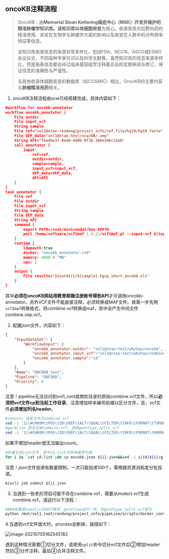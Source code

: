 ## oncoKB注释流程

>OncoKB：由**Memorial Sloan Kettering癌症中心（MSK）**开发并维护的精准肿瘤学知识库。该知识库以**体细胞突变**为核心，收录突变对应靶向药的精准使用、突变在生物学与肿瘤学方面的影响以及突变在人群中的分布频率特征等信息。
>
>该知识库收录信息的来源非常多样化，包括FDA、NCCN、ASCO或ESMO会议论文、不同癌种专家共识以及科学文献等。虽然知识库的信息来源多样化，但是每条信息都会经过临床基因组学注释委员会的定期审阅与修订，保证信息的准确性与严谨性。
>
>与其他收录体细胞突变的数据库（如COSMIC）相比，OncoKB的主要内容与**肿瘤精准用药**相关。

1. oncoKB注释流程由xcw已经搭建完成，具体内容如下：

```json
#workflow for oncokb-annotator 
workflow oncokb_annotator {
    File outdir
    File input_vcf
    String sample
    File ref="vol1@xtao:rendong/project_info/ref_file/hg19/hg19.fasta"
    File VEP_data="vol1@xtao:test/xcw/DB/.vep"
    String API="fbedbe37-0e48-4d0b-8f3b-386e306c11e8"
    call annotator {
        input:
            ref=ref,
            outdir=outdir,
            sample=sample,
            input_vcf=input_vcf,
            VEP_data=VEP_data,
            API=API
    }
}
task annotator {
    File ref
    File outdir
    File input_vcf
    String sample
    File VEP_data
    String API
    command {
        export PATH=/root/miniconda3/bin:$PATH
        perl /home/software/vcf2maf-1.6.21/vcf2maf.pl --input-vcf ${input_vcf} --output-maf ${outdir}/${sample}.maf --vep-path /root/miniconda3/bin --vep-data ${VEP_data} --ref-fasta ${ref} --species homo_sapiens --vep-overwrite && python2 /home/software/oncokb-annotator-3.0.0/MafAnnotator.py -i ${outdir}/${sample}.maf -o ${outdir}/${sample}.hgsp_short.oncokb.xls -b ${API} -q hgvsp_short 
    }
    runtime {
        ldapauth:true
        docker: "oncokb_annotator:v10"
        memory: 4000 + "MB"
        cpu: 1
    }
    output {
        File results="${outdir}/${sample}.hgsp_short.oncokb.xls"
    }
}

```

其中**必须在oncoKB网站用教育邮箱注册账号得到API**才可调用oncokb-annotator。另外VCF文件不能直接注释，必须转换成MAF文件。故第一步先用`vcf2maf`转换格式，将combine.vcf转换成maf，其中会产生中间文件combine.vep.vcf。



2. 配置json文件，内容如下：

```json
{
    "InputDataSet": {
        "WorkflowInput": {
            "oncokb_annotator.outdir": "vol1@xtao:test/wbzhao/oncokb",
            "oncokb_annotator.input_vcf":"vol1@xtao:test/wbzhao/combine_vcf/id.combine.vcf",
            "oncokb_annotator.sample":"id"
        }
    },
    "Name": "ONCOKB_test",
    "Pipeline": "ONCOKB",
    "Priority": 8
}

```

注意！pipeline无法访问到vol1_root或商检目录的原始combine.vcf文件，所以**必须把vcf文件cp到当前工作目录**，注意增加样本编号前缀以区分文件，且，vcf文件**必须增加列名header**。

```bash
#somatic 体系文件为combine.vcf
sed -i '1i\#CHROM\tPOS\tID\tREF\tALT\tQUAL\tFILTER\tINFO\tFORMAT\tTUMOR\tNORMAL' combine.vcf
#germline 胚系没有combine.vcf，选择genotype_split.vcf
sed -i '1i\#CHROM\tPOS\tID\tREF\tALT\tQUAL\tFILTER\tINFO\tFORMAT\tNORMAL' genotype_split.vcf
```

如果不增加header就无法输出count。

```bash
#批量生成json文件，其中id.list为样本编号列表
for i in `cat id.list`;do cp oncokb.json ${i}.json&&sed -i s/id/${i}/g ${i}.json;done
```

注意！json文件投递有数量限制，一次只能投递100个，需根据资源消耗度分批投递。

```bash
biocli job submit ${i}.json
```



3. 当遇到一些老的项目可能不存在combine.vcf，需要从mutect.vcf生成combine.vcf，请运行以下流程：

```bash
####如果是somatic则运行两步，germline运行一步，到genotype_split.vcf即可
python /mnt/vol1_root/rendong/project_info/pipeLine/scripts/docker_contain/wdl_python/BioBin/vcf_genotype_split.py /mnt/vol1_root/rendong/project/$panel/$id/3.somatic_VC/mutect.vcf /mnt/vol2_ws/test/wbzhao/combine_vcf/$id.genotype_split.vcf&&python /mnt/vol1_root/rendong/project_info/pipeLine/scripts/docker_contain/wdl_python/BioBin/complex_variant.py -i /mnt/vol2_ws/test/wbzhao/combine_vcf/$id.genotype_split.vcf -f /mnt/vol1_root/rendong/project_info/ref_file/hg19/hg19.fasta -o /mnt/vol2_ws/test/wbzhao/combine_vcf/$id.combine.vcf
```

4.当遇到vcf文件很大时，process会断掉，报错如下：

![image-20210705162545182](C:\Users\admin\Desktop\image-20210705162545182.png)

遇到这种情况需要①切分文件，请使用`split`命令切分vcf文件后②增加header然后③分开注释，最后④合并注释文件。

